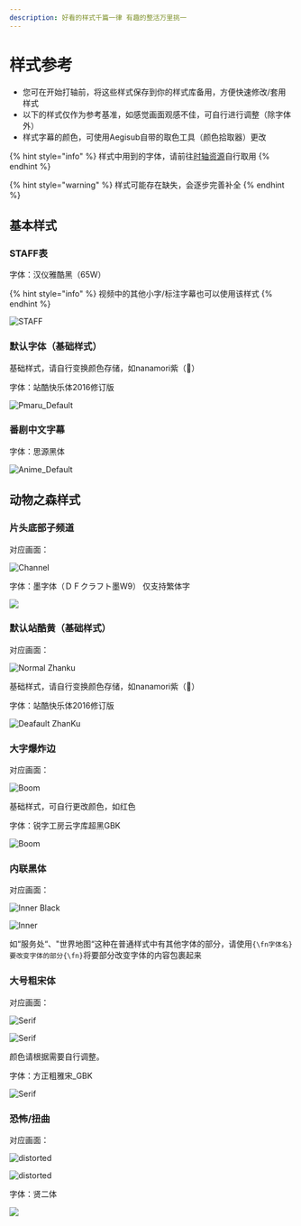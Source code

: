 ```yaml
---
description: 好看的样式千篇一律 有趣的整活万里挑一
---
```


# 样式参考

* 您可在开始打轴前，将这些样式保存到你的样式库备用，方便快速修改/套用样式
* 以下的样式仅作为参考基准，如感觉画面观感不佳，可自行进行调整（除字体外）
* 样式字幕的颜色，可使用Aegisub自带的取色工具（颜色拾取器）更改

{% hint style="info" %}
样式中用到的字体，请前往[时轴资源](../sources/shi-zhou-zi-yuan.md)自行取用
{% endhint %}

{% hint style="warning" %}
样式可能存在缺失，会逐步完善补全
{% endhint %}

## 基本样式

### STAFF表

字体：汉仪雅酷黑（65W）

{% hint style="info" %}
视频中的其他小字/标注字幕也可以使用该样式
{% endhint %}

![STAFF](../.gitbook/assets/image%20%2811%29.png)

### 默认字体（基础样式）

基础样式，请自行变换颜色存储，如nanamori紫（🍋）

字体：站酷快乐体2016修订版

![Pmaru\_Default](../.gitbook/assets/image%20%281%29.png)

### 番剧中文字幕

字体：思源黑体

![Anime\_Default](../.gitbook/assets/image%20%286%29.png)

## 动物之森样式

### 片头底部子频道

对应画面：

![Channel](../.gitbook/assets/image%20%289%29.png)

字体：墨字体（ＤＦクラフト墨W9） 仅支持繁体字

![](../.gitbook/assets/image%20%283%29.png)

### 默认站酷黄（基础样式）

对应画面：

![Normal Zhanku](../.gitbook/assets/image.png)

基础样式，请自行变换颜色存储，如nanamori紫（🍋）

字体：站酷快乐体2016修订版

![Deafault ZhanKu](../.gitbook/assets/image%20%284%29.png)

### 大字爆炸边

对应画面：

![Boom](../.gitbook/assets/image%20%2816%29.png)

基础样式，可自行更改颜色，如红色

字体：锐字工房云字库超黑GBK

![Boom](../.gitbook/assets/image%20%282%29.png)

### 内联黑体

对应画面：

![Inner Black](../.gitbook/assets/image%20%288%29.png)

![Inner](../.gitbook/assets/image%20%2815%29.png)

如“服务处“、"世界地图“这种在普通样式中有其他字体的部分，请使用`{\fn字体名}要改变字体的部分{\fn}`将要部分改变字体的内容包裹起来

### 大号粗宋体

对应画面：

![Serif](../.gitbook/assets/image%20%285%29.png)

![Serif](../.gitbook/assets/image%20%2814%29.png)

颜色请根据需要自行调整。

字体：方正粗雅宋\_GBK

![Serif](../.gitbook/assets/image%20%2810%29.png)

### 恐怖/扭曲

对应画面：

![distorted](../.gitbook/assets/image%20%2813%29.png)

![distorted](../.gitbook/assets/image%20%2812%29.png)

字体：贤二体

![](../.gitbook/assets/image%20%287%29.png)

